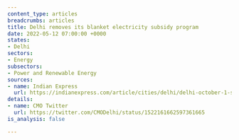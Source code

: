 ```yaml
---
content_type: articles
breadcrumbs: articles
title: Delhi removes its blanket electricity subsidy program
date: 2022-05-12 07:00:00 +0000
states:
- Delhi
sectors:
- Energy
subsectors:
- Power and Renewable Energy
sources:
- name: Indian Express
  url: https://indianexpress.com/article/cities/delhi/delhi-october-1-subsidy-in-electricity-only-to-those-who-ask-cm-7902951/
details:
- name: CMO Twitter
  url: https://twitter.com/CMODelhi/status/1522161662597361665
is_analysis: false

---
```

